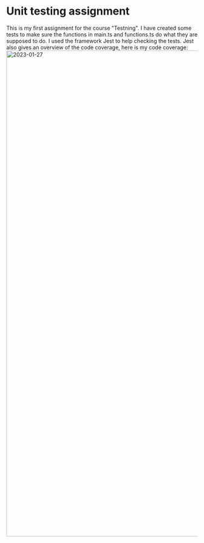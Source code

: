 # Unit testing assignment

This is my first assignment for the course "Testning". I have created some tests to make sure the functions in main.ts and functions.ts do what they are supposed to do. I used the framework Jest to help checking the tests. Jest also gives an overview of the code coverage, here is my code coverage:
<img width="1280" alt="2023-01-27" src="https://user-images.githubusercontent.com/115026065/215053935-18f66b8b-d0f8-4f6e-8150-a9fb88610925.png">
